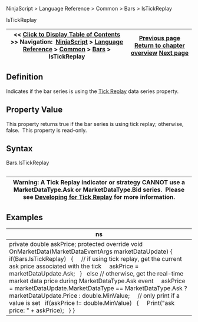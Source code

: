 ﻿
NinjaScript > Language Reference > Common > Bars > IsTickReplay

IsTickReplay

| << [Click to Display Table of Contents](istickreplay.md) >> **Navigation:**     [NinjaScript](ninjascript.md) > [Language Reference](language_reference_wip.md) > [Common](common.md) > [Bars](bars.md) > IsTickReplay | [Previous page](isresetonnewtradingday.md) [Return to chapter overview](bars.md) [Next page](percentcomplete.md) |
| --- | --- |
## Definition
Indicates if the bar series is using the [Tick Replay](developing_for__tick_replay.md) data series property.
 
## Property Value
This property returns true if the bar series is using tick replay; otherwise, false.  This property is read-only.
 
## Syntax
Bars.IsTickReplay
## 

| Warning: A Tick Replay indicator or strategy CANNOT use a MarketDataType.Ask or MarketDataType.Bid series.  Please see [Developing for Tick Replay](developing_for__tick_replay.md) for more information. |
| --- |

## Examples

| ns |
| --- |
| private double askPrice; protected override void OnMarketData(MarketDataEventArgs marketDataUpdate) {    if(Bars.IsTickReplay)    {      // if using tick replay, get the current ask price associated with the tick      askPrice = marketDataUpdate.Ask;    }    else // otherwise, get the real-time market data price during MarketDataType.Ask event      askPrice = marketDataUpdate.MarketDataType == MarketDataType.Ask ? marketDataUpdate.Price : double.MinValue;      // only print if a value is set    if(askPrice != double.MinValue)    {      Print("ask price: " + askPrice);    } } |
